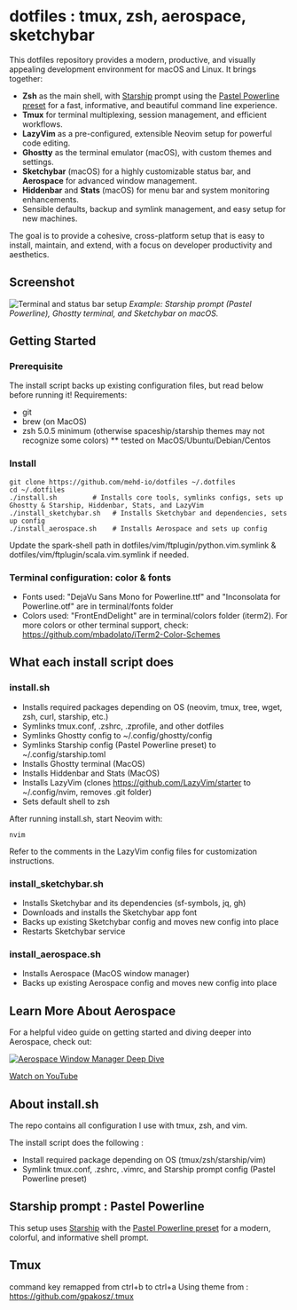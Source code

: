 # dotfiles : tmux, zsh, aerospace, sketchybar

This dotfiles repository provides a modern, productive, and visually appealing development environment for macOS and Linux. It brings together:

- **Zsh** as the main shell, with [Starship](https://starship.rs/) prompt using the [Pastel Powerline preset](https://starship.rs/presets/#pastel-powerline) for a fast, informative, and beautiful command line experience.
- **Tmux** for terminal multiplexing, session management, and efficient workflows.
- **LazyVim** as a pre-configured, extensible Neovim setup for powerful code editing.
- **Ghostty** as the terminal emulator (macOS), with custom themes and settings.
- **Sketchybar** (macOS) for a highly customizable status bar, and **Aerospace** for advanced window management.
- **Hiddenbar** and **Stats** (macOS) for menu bar and system monitoring enhancements.
- Sensible defaults, backup and symlink management, and easy setup for new machines.

The goal is to provide a cohesive, cross-platform setup that is easy to install, maintain, and extend, with a focus on developer productivity and aesthetics.

## Screenshot

![Terminal and status bar setup](screenshot.png)
*Example: Starship prompt (Pastel Powerline), Ghostty terminal, and Sketchybar on macOS.*

## Getting Started

### Prerequisite
The install script backs up existing configuration files, but read below before running it!
Requirements:
* git
* brew (on MacOS)
* zsh 5.0.5 minimum (otherwise spaceship/starship themes may not recognize some colors)
** tested on MacOS/Ubuntu/Debian/Centos

### Install
```
git clone https://github.com/mehd-io/dotfiles ~/.dotfiles
cd ~/.dotfiles
./install.sh         # Installs core tools, symlinks configs, sets up Ghostty & Starship, Hiddenbar, Stats, and LazyVim
./install_sketchybar.sh   # Installs Sketchybar and dependencies, sets up config
./install_aerospace.sh    # Installs Aerospace and sets up config
```
Update the spark-shell path in dotfiles/vim/ftplugin/python.vim.symlink & dotfiles/vim/ftplugin/scala.vim.symlink if needed.

### Terminal configuration: color & fonts
* Fonts used: "DejaVu Sans Mono for Powerline.ttf" and  "Inconsolata for Powerline.otf" are in terminal/fonts folder
* Colors used: "FrontEndDelight" are in terminal/colors folder (iterm2). For more colors or other terminal support, check: https://github.com/mbadolato/iTerm2-Color-Schemes

## What each install script does

### install.sh
- Installs required packages depending on OS (neovim, tmux, tree, wget, zsh, curl, starship, etc.)
- Symlinks tmux.conf, .zshrc, .zprofile, and other dotfiles
- Symlinks Ghostty config to ~/.config/ghostty/config
- Symlinks Starship config (Pastel Powerline preset) to ~/.config/starship.toml
- Installs Ghostty terminal (MacOS)
- Installs Hiddenbar and Stats (MacOS)
- Installs LazyVim (clones https://github.com/LazyVim/starter to ~/.config/nvim, removes .git folder)
- Sets default shell to zsh

After running install.sh, start Neovim with:
```
nvim
```
Refer to the comments in the LazyVim config files for customization instructions.

### install_sketchybar.sh
- Installs Sketchybar and its dependencies (sf-symbols, jq, gh)
- Downloads and installs the Sketchybar app font
- Backs up existing Sketchybar config and moves new config into place
- Restarts Sketchybar service

### install_aerospace.sh
- Installs Aerospace (MacOS window manager)
- Backs up existing Aerospace config and moves new config into place

## Learn More About Aerospace

For a helpful video guide on getting started and diving deeper into Aerospace, check out:

[![Aerospace Window Manager Deep Dive](https://img.youtube.com/vi/gjR2eiomRwo/0.jpg)](https://www.youtube.com/watch?v=gjR2eiomRwo)

[Watch on YouTube](https://www.youtube.com/watch?v=gjR2eiomRwo)

## About install.sh
The repo contains all configuration I use with tmux, zsh, and vim.

The install script does the following  :
* Install required package depending on OS (tmux/zsh/starship/vim)
* Symlink tmux.conf, .zshrc, .vimrc, and Starship prompt config (Pastel Powerline preset)

## Starship prompt : Pastel Powerline
This setup uses [Starship](https://starship.rs/) with the [Pastel Powerline preset](https://starship.rs/presets/#pastel-powerline) for a modern, colorful, and informative shell prompt.

## Tmux
command key remapped from ctrl+b to ctrl+a
Using theme from : https://github.com/gpakosz/.tmux


